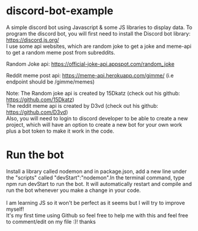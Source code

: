 # discord-bot-example
A simple discord bot using Javascript &amp; some JS libraries to display data.
To program the discord bot, you will first need to install the Discord bot library: https://discord.js.org/ <br/>
I use some api websites, which are random joke to get a joke and meme-api to get a random meme post from subreddits.

Random Joke api: https://official-joke-api.appspot.com/random_joke

Reddit meme post api: https://meme-api.herokuapp.com/gimme/<!---[put_your_subreddit_name_here_to_get_a_post]---> (i.e endpoint should be /gimme/memes)

Note:
The Random joke api is created by 15Dkatz (check out his github: https://github.com/15Dkatz) <br/>
The reddit meme api is created by D3vd (check out his github: https://github.com/D3vd) <br/>
Also, you will need to login to discord developer to be able to create a new project, which will have an option to create a new bot for your own work plus a bot token
to make it work in the code.<br/>
# Run the bot
Install a library called nodemon and in package.json, add a new line under the "scripts" called "devStart":"nodemon".In the terminal command, type npm run devStart to run the bot. It will automatically restart and compile and run the bot whenever you make a change in your code. <br/><br/>
I am learning JS so it won't be perfect as it seems but I will try to improve myself!<br/>
It's my first time using Github so feel free to help me with this and feel free to comment/edit on my file :)! thanks
